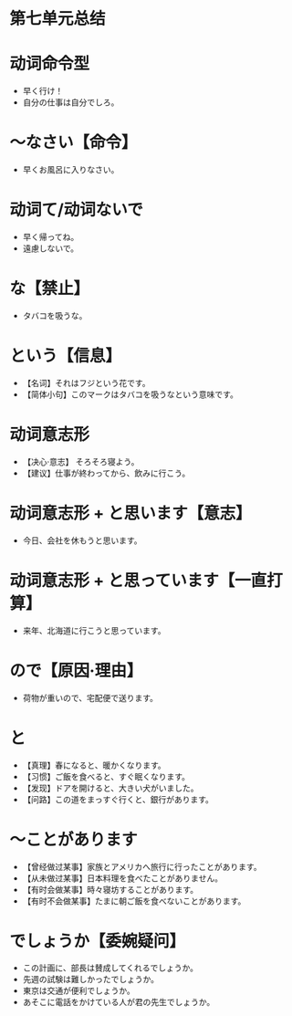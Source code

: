 # 第七单元总结

# 动词命令型

- 早く行け！
- 自分の仕事は自分でしろ。

# ～なさい【命令】

- 早くお風呂に入りなさい。

# 动词て/动词ないで

- 早く帰ってね。
- 遠慮しないで。

# な【禁止】

- タバコを吸うな。

# という【信息】

- 【名词】それはフジという花です。
- 【简体小句】このマークはタバコを吸うなという意味です。

# 动词意志形

- 【决心·意志】 そろそろ寝よう。
- 【建议】仕事が終わってから、飲みに行こう。

# 动词意志形 + と思います【意志】

- 今日、会社を休もうと思います。

# 动词意志形 + と思っています【一直打算】

- 来年、北海道に行こうと思っています。

# ので【原因·理由】

- 荷物が重いので、宅配便で送ります。

# と

- 【真理】春になると、暖かくなります。
- 【习惯】ご飯を食べると、すぐ眠くなります。
- 【发现】ドアを開けると、大きい犬がいました。
- 【问路】この道をまっすぐ行くと、銀行があります。

# ～ことがあります

- 【曾经做过某事】家族とアメリカへ旅行に行ったことがあります。
- 【从未做过某事】日本料理を食べたことがありません。
- 【有时会做某事】時々寝坊することがあります。
- 【有时不会做某事】たまに朝ご飯を食べないことがあります。

# でしょうか【委婉疑问】

- この計画に、部長は賛成してくれるでしょうか。
- 先週の試験は難しかったでしょうか。
- 東京は交通が便利でしょうか。
- あそこに電話をかけている人が君の先生でしょうか。
